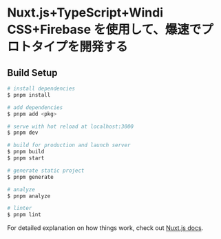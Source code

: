 # Nuxt.js+TypeScript+Windi CSS+Firebase を使用して、爆速でプロトタイプを開発する

## Build Setup

```zsh
# install dependencies
$ pnpm install

# add dependencies
$ pnpm add <pkg>

# serve with hot reload at localhost:3000
$ pnpm dev

# build for production and launch server
$ pnpm build
$ pnpm start

# generate static project
$ pnpm generate

# analyze
$ pnpm analyze

# linter
$ pnpm lint
```

For detailed explanation on how things work, check out [Nuxt.js docs](https://nuxtjs.org).
